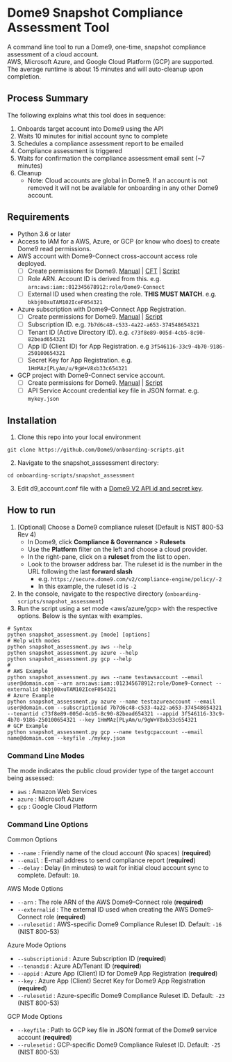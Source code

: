 # **Dome9 Snapshot Compliance Assessment Tool** #
A command line tool to run a Dome9, one-time, snapshot compliance assessment of a cloud account.<br/>
AWS, Microsoft Azure, and Google Cloud Platform (GCP) are supported. The average runtime is about 15 minutes and will auto-cleanup upon completion.

## Process Summary ##
The following explains what this tool does in sequence:
1. Onboards target account into Dome9 using the API
2. Waits 10 minutes for initial account sync to complete 
3. Schedules a compliance assessment report to be emailed
4. Compliance assessment is triggered
5. Waits for confirmation the compliance assessment email sent (~7 minutes)
6. Cleanup 
   * Note: Cloud accounts are global in Dome9. If an account is not removed it will not be available for onboarding in any other Dome9 account.

## Requirements ##
* Python 3.6 or later
* Access to IAM for a AWS, Azure, or GCP (or know who does) to create Dome9 read permissions.
* AWS account with Dome9-Connect cross-account access role deployed.
   * [ ] Create permissions for Dome9. [Manual](https://helpcenter.dome9.com/hc/en-us/articles/360003994613-Onboard-an-AWS-Account) | [CFT](https://github.com/Dome9/onboarding-scripts/tree/master/AWS/cloudformation) | [Script](https://github.com/Dome9/onboarding-scripts/tree/master/AWS/cft_with_d9_api_automation)
   * [ ] Role ARN. Account ID is derived from this. e.g. ```arn:aws:iam::012345678912:role/Dome9-Connect```
   * [ ] External ID used when creating the role. **THIS MUST MATCH**. e.g. ```bkbj00xuTAM102IceF054321```
* Azure subscription with Dome9-Connect App Registration. 
   * [ ] Create permissions for Dome9. [Manual](https://helpcenter.dome9.com/hc/en-us/articles/360003994693-Onboard-an-Azure-Subscription-to-Dome9) | [Script](https://github.com/Dome9/onboarding-scripts/tree/master/Azure) 
   * [ ] Subscription ID. e.g. ```7b7d6c48-c533-4a22-a653-374548654321```
   * [ ] Tenant ID (Active Directory ID). e.g. ```c73f8e89-005d-4cb5-8c90-82bead654321```
   * [ ] App ID (Client ID) for App Registration.  e.g ```3f546116-33c9-4b70-9186-250100654321```
   * [ ] Secret Key for App Registration. e.g. ```1HmMAz[PLyAm/u/9gW+V8xb33c654321```
* GCP project with Dome9-Connect service account. 
   * [ ] Create permissions for Dome9. [Manual](https://helpcenter.dome9.com/hc/en-us/articles/360003962974-Onboard-a-Google-Cloud-Project-to-Dome9) | [Script](https://github.com/Dome9/onboarding-scripts/tree/master/GCP) 
   * [ ] API Service Account credential key file in JSON format. e.g. ```mykey.json```

## Installation ##
1. Clone this repo into your local environment

```git clone https://github.com/Dome9/onboarding-scripts.git```

2. Navigate to the snapshot_asssessment directory:

```cd onboarding-scripts/snapshot_assessment```

3. Edit d9_account.conf file with a [Dome9 V2 API id and secret key](https://secure.dome9.com/v2/settings/credentials).


## How to run ##
1. [Optional] Choose a Dome9 compliance ruleset (Default is NIST 800-53 Rev 4)
   * In Dome9, click **Compliance & Governance**  > **Rulesets**
   * Use the **Platform** filter on the left and choose a cloud provider.
   * In the right-pane, click on a **ruleset** from the list to open.
   * Look to the browser address bar. The ruleset id is the number in the URL following the last **forward slash**
     *  e.g. ```https://secure.dome9.com/v2/compliance-engine/policy/-2``` 
     * In this example, the ruleset id is ```-2```
2. In the console, navigate to the respective directory (`onboarding-scripts/snapshot_assessment`)
3. Run the script using a set mode <aws/azure/gcp> with the respective options. Below is the syntax with examples.
```
# Syntax
python snapshot_assessment.py [mode] [options] 
# Help with modes
python snapshot_assessment.py aws --help 
python snapshot_assessment.py azure --help 
python snapshot_assessment.py gcp --help 
#
# AWS Example
python snapshot_assessment.py aws --name testawsaccount --email user@domain.com --arn arn:aws:iam::012345678912:role/Dome9-Connect --externalid bkbj00xuTAM102IceF054321
# Azure Example
python snapshot_assessment.py azure --name testazureaccount --email user@domain.com --subscriptionid 7b7d6c48-c533-4a22-a653-374548654321 --tenantid c73f8e89-005d-4cb5-8c90-82bead654321 --appid 3f546116-33c9-4b70-9186-250100654321 --key 1HmMAz[PLyAm/u/9gW+V8xb33c654321
# GCP Example
python snapshot_assessment.py gcp --name testgcpaccount --email name@domain.com --keyfile ./mykey.json
```
### Command Line Modes ###
The mode indicates the public cloud provider type of the target account being assessed:
* ```aws``` : Amazon Web Services
* ```azure``` : Microsoft Azure
* ```gcp``` : Google Cloud Platform

### Command Line Options ###
Common Options
* ```--name``` : Friendly name of the cloud account (No spaces) (**required**)
* ```--email``` : E-mail address to send compliance report (**required**)
* ```--delay``` : Delay (in minutes) to wait for initial cloud account sync to complete. Default: ```10```. 

AWS Mode Options
* ```--arn``` : The role ARN of the AWS Dome9-Connect role (**required**)
* ```--externalid``` : The external ID used when creating the AWS Dome9-Connect role (**required**)
* ```--rulesetid``` : AWS-specific Dome9 Compliance Ruleset ID. Default: ```-16``` (NIST 800-53)

Azure Mode Options
* ```--subscriptionid``` : Azure Subscription ID (**required**)
* ```--tenandid``` : Azure AD/Tenant ID (**required**)
* ```--appid``` : Azure App (Client) ID for Dome9 App Registration (**required**)
* ```--key``` : Azure App (Client) Secret Key for Dome9 App Registration (**required**)
* ```--rulesetid``` : Azure-specific Dome9 Compliance Ruleset ID. Default: ```-23``` (NIST 800-53)

GCP Mode Options
* ```--keyfile``` : Path to GCP key file in JSON format of the Dome9 service account (**required**)
* ```--rulesetid``` : GCP-specific Dome9 Compliance Ruleset ID. Default: ```-25``` (NIST 800-53)

